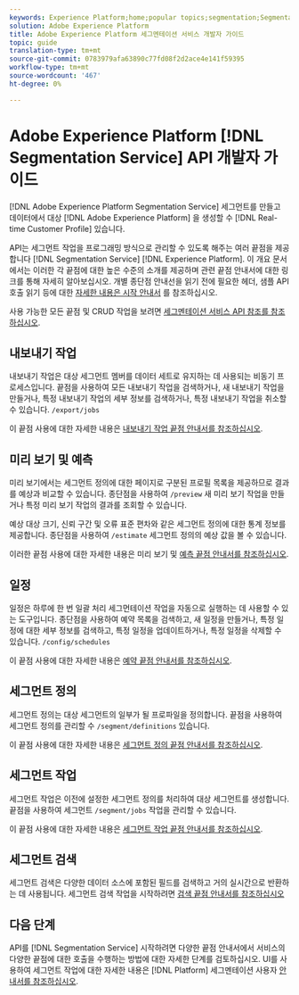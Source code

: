 ```yaml
---
keywords: Experience Platform;home;popular topics;segmentation;Segmentation;Segmentation Service;API;api;
solution: Adobe Experience Platform
title: Adobe Experience Platform 세그멘테이션 서비스 개발자 가이드
topic: guide
translation-type: tm+mt
source-git-commit: 0783979afa63890c77fd08f2d2ace4e141f59395
workflow-type: tm+mt
source-wordcount: '467'
ht-degree: 0%

---
```



# Adobe Experience Platform [!DNL Segmentation Service] API 개발자 가이드

[!DNL Adobe Experience Platform Segmentation Service] 세그먼트를 만들고 데이터에서 대상 [!DNL Adobe Experience Platform] 을 생성할 수 [!DNL Real-time Customer Profile] 있습니다.

API는 세그먼트 작업을 프로그래밍 방식으로 관리할 수 있도록 해주는 여러 끝점을 제공합니다 [!DNL Segmentation Service] [!DNL Experience Platform]. 이 개요 문서에서는 이러한 각 끝점에 대한 높은 수준의 소개를 제공하며 관련 끝점 안내서에 대한 링크를 통해 자세히 알아보십시오. 개별 종단점 안내선을 읽기 전에 필요한 헤더, 샘플 API 호출 읽기 등에 대한 [자세한 내용은 시작 안내서](./getting-started.md) 를 참조하십시오.

사용 가능한 모든 끝점 및 CRUD 작업을 보려면 [세그멘테이션 서비스 API 참조를 참조하십시오](https://www.adobe.io/apis/experienceplatform/home/api-reference.html#!acpdr/swagger-specs/segmentation.yaml).

## 내보내기 작업

내보내기 작업은 대상 세그먼트 멤버를 데이터 세트로 유지하는 데 사용되는 비동기 프로세스입니다. 끝점을 사용하여 모든 내보내기 작업을 검색하거나, 새 내보내기 작업을 만들거나, 특정 내보내기 작업의 세부 정보를 검색하거나, 특정 내보내기 작업을 취소할 수 있습니다. `/export/jobs`

이 끝점 사용에 대한 자세한 내용은 [내보내기 작업 끝점 안내서를 참조하십시오](./export-jobs.md).

## 미리 보기 및 예측

미리 보기에서는 세그먼트 정의에 대한 페이지로 구분된 프로필 목록을 제공하므로 결과를 예상과 비교할 수 있습니다. 종단점을 사용하여 `/preview` 새 미리 보기 작업을 만들거나 특정 미리 보기 작업의 결과를 조회할 수 있습니다.

예상 대상 크기, 신뢰 구간 및 오류 표준 편차와 같은 세그먼트 정의에 대한 통계 정보를 제공합니다. 종단점을 사용하여 `/estimate` 세그먼트 정의의 예상 값을 볼 수 있습니다.

이러한 끝점 사용에 대한 자세한 내용은 미리 보기 및 [예측 끝점 안내서를 참조하십시오](./previews-and-estimates.md).

## 일정

일정은 하루에 한 번 일괄 처리 세그먼테이션 작업을 자동으로 실행하는 데 사용할 수 있는 도구입니다. 종단점을 사용하여 예약 목록을 검색하고, 새 일정을 만들거나, 특정 일정에 대한 세부 정보를 검색하고, 특정 일정을 업데이트하거나, 특정 일정을 삭제할 수 있습니다. `/config/schedules`

이 끝점 사용에 대한 자세한 내용은 [예약 끝점 안내서를 참조하십시오](./schedules.md).

## 세그먼트 정의

세그먼트 정의는 대상 세그먼트의 일부가 될 프로파일을 정의합니다. 끝점을 사용하여 세그먼트 정의를 관리할 수 `/segment/definitions` 있습니다.

이 끝점 사용에 대한 자세한 내용은 [세그먼트 정의 끝점 안내서를 참조하십시오](./segment-definitions.md).

## 세그먼트 작업

세그먼트 작업은 이전에 설정한 세그먼트 정의를 처리하여 대상 세그먼트를 생성합니다. 끝점을 사용하여 세그먼트 `/segment/jobs` 작업을 관리할 수 있습니다.

이 끝점 사용에 대한 자세한 내용은 [세그먼트 작업 끝점 안내서를 참조하십시오](./segment-jobs.md).

## 세그먼트 검색

세그먼트 검색은 다양한 데이터 소스에 포함된 필드를 검색하고 거의 실시간으로 반환하는 데 사용됩니다. 세그먼트 검색 작업을 시작하려면 [검색 끝점 안내서를 참조하십시오](segment-search.md)

## 다음 단계

API를 [!DNL Segmentation Service] 시작하려면 다양한 끝점 안내서에서 서비스의 다양한 끝점에 대한 호출을 수행하는 방법에 대한 자세한 단계를 검토하십시오. UI를 사용하여 세그먼트 작업에 대한 자세한 내용은 [!DNL Platform] 세그멘테이션 사용자 [안내서를 참조하십시오](../ui/overview.md).